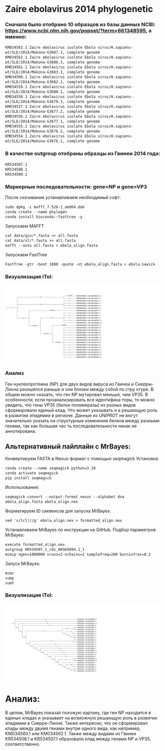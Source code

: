# Zaire ebolavirus 2014 phylogenetic
### Сначала было отобрано 10 образцов из базы данных NCBI: https://www.ncbi.nlm.nih.gov/popset/?term=661348595, а именно:
	KM034563.1 Zaire ebolavirus isolate Ebola virus/H.sapiens-wt/SLE/2014/Makona-G3687.1, complete genome
	KM034562.1 Zaire ebolavirus isolate Ebola virus/H.sapiens-wt/SLE/2014/Makona-G3686.1, complete genome
	KM034561.1 Zaire ebolavirus isolate Ebola virus/H.sapiens-wt/SLE/2014/Makona-G3683.1, complete genome
	KM034560.1 Zaire ebolavirus isolate Ebola virus/H.sapiens-wt/SLE/2014/Makona-G3682.1, complete genome
	KM034559.1 Zaire ebolavirus isolate Ebola virus/H.sapiens-wt/SLE/2014/Makona-G3680.1, complete genome
	KM034558.1 Zaire ebolavirus isolate Ebola virus/H.sapiens-wt/SLE/2014/Makona-G3679.1, complete genome
	KM034557.1 Zaire ebolavirus isolate Ebola virus/H.sapiens-wt/SLE/2014/Makona-G3677.2, complete genome
	KM034556.1 Zaire ebolavirus isolate Ebola virus/H.sapiens-wt/SLE/2014/Makona-G3677.1, complete genome
	KM034555.1 Zaire ebolavirus isolate Ebola virus/H.sapiens-wt/SLE/2014/Makona-G3676.2, complete genome
	KM034554.1 Zaire ebolavirus isolate Ebola virus/H.sapiens-wt/SLE/2014/Makona-G3676.1, complete genome

### В качестве outgroup отобраны образцы из Гвинеи 2014 года:
	KR534507.1
	KR534508.1
	KR534509.1
### Маркерные последовательности: gene=NP и gene=VP3
После скачивания устанавливаем необходимый софт:
```
sudo dpkg -i mafft_7.526-1_amd64.deb 
conda create --name phylogen
conda install bioconda::fasttree -y
```
Запускаем MAFFT
```
cat data/gin/*.fasta >> all.fasta
cat data/sl/*.fasta >> all.fasta
mafft --auto all.fasta > ebola_align.fasta
```
Запускаем FastTree
```
FastTree -gtr -boot 1000 -quote -nt ebola_align.fasta > ebola.newick
```
### Визуализация iTol:
![](tree_viz.svg)

### Анализ
Ген нуклеопротеина (NP) для двух видов вируса из Гвинеи и Сиерры-Лиона разошёлся раньше и они близки между собой по стру
ктуре. В общем можно сказать, что ген NP мутировал меньше, чем VP35. В особенности, если проанализировать все идентифика
торы, то можно увидеть, что гены VP35 (белок полимеразы) из разных видов сформировали единый клад. Что может указывать н
а решающую роль в развитии эпидемии в регионе.
Данные из UNIPROT не могут значительно указать на структурные изменения белков между разными генами, так как большая час
ть последовательности никак не аннотирована.

## Альтернативный пайплайн с MrBayes:
Конвертируем FASTA в Nexus-формат с помощью seqmagick
Установка:
```
conda create --name seqmagick python=3.10
conda activate seqmagick
pip install seqmagick
```
Использование:
```
seqmagick convert --output-format nexus --alphabet dna ebola_align.fasta ebola_align.nex
```
Форматируем ID сиквенсов для запуска MrBayes:
```
sed 's/lcl|//g' ebola_align.nex > formatted_align.nex
```
Устанавливаем MrBayes по инструкции на GitHub.
Подбор параметров MrBayes:
```
execute formatted_align.nex
outgroup KR534507.1_cds_AKG65094.1_1
mcmcp ngen=1000000 nruns=2 nchains=2 samplefreq=200 burninfrac=0.2
```
Запуск MrBayes:
```
mcmc
sump
sumt
```
### Визуализация ITol:
![](mrbayes_tree.svg)

# Анализ:
В целом, MrBayes показал похожую картину, где ген NP находится в единых кладах и указывает на возможную решающую роль в развитии эпидемии в Сиерре-Лионе. Также интересно, что он сформировал клады между двумя генами внутри одного вида, как например, KM034560.1 или KM034562.1. Также между видами из Гвинеи KR534508.1 и KR534507.1 образовали клад между генами NP и VP35, соответственно. 
